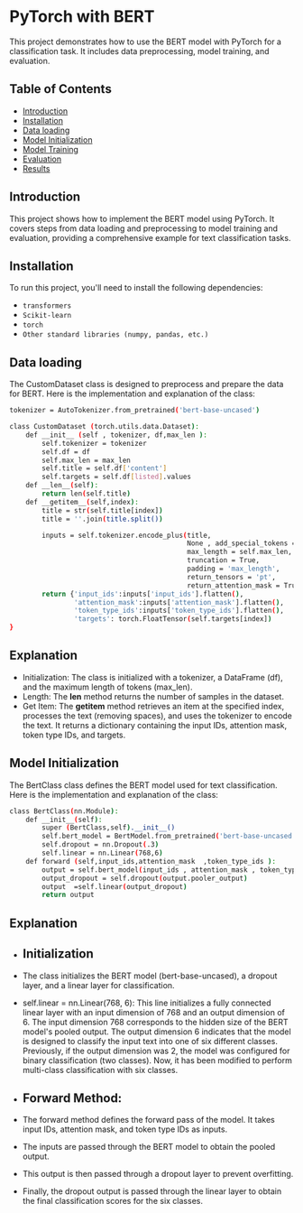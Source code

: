 # PyTorch with BERT
This project demonstrates how to use the BERT model with PyTorch for a classification task. It includes data preprocessing, model training, and evaluation.

## Table of Contents
- [Introduction](#introduction)
- [Installation](#Installation)
- [Data loading](#Data-loading)
- [Model Initialization](#Model-Initialization)
- [Model Training](#Model-Training)
- [Evaluation](#evaluation)
- [Results](#Results) 

## Introduction
This project shows how to implement the BERT model using PyTorch. It covers steps from data loading and preprocessing to model training and evaluation, providing a comprehensive example for text classification tasks.

## Installation
To run this project, you'll need to install the following dependencies:
- `transformers`
- `Scikit-learn`
- `torch`
- `Other standard libraries (numpy, pandas, etc.)`

## Data loading
The CustomDataset class is designed to preprocess and prepare the data for BERT. Here is the implementation and explanation of the class:
```bash
tokenizer = AutoTokenizer.from_pretrained('bert-base-uncased')

class CustomDataset (torch.utils.data.Dataset):
    def __init__ (self , tokenizer, df,max_len ):
        self.tokenizer = tokenizer
        self.df = df
        self.max_len = max_len
        self.title = self.df['content']
        self.targets = self.df[listed].values
    def __len__(self):
        return len(self.title)
    def __getitem__(self,index):
        title = str(self.title[index])
        title = ''.join(title.split())

        inputs = self.tokenizer.encode_plus(title,
                                            None , add_special_tokens = True,
                                            max_length = self.max_len,
                                            truncation = True,
                                            padding = 'max_length',
                                            return_tensors = 'pt',
                                            return_attention_mask = True)
        return {'input_ids':inputs['input_ids'].flatten(),
                'attention_mask':inputs['attention_mask'].flatten(),
                'token_type_ids':inputs['token_type_ids'].flatten(),
                'targets': torch.FloatTensor(self.targets[index])
}
```
## Explanation
- Initialization: The class is initialized with a tokenizer, a DataFrame (df), and the maximum length of tokens (max_len).
- Length: The __len__ method returns the number of samples in the dataset.
- Get Item: The __getitem__ method retrieves an item at the specified index, processes the text (removing spaces), and uses the tokenizer to encode the text. It returns a dictionary containing the input IDs, attention mask, token type IDs, and targets.

## Model Initialization
The BertClass class defines the BERT model used for text classification. Here is the implementation and explanation of the class:
```bash
class BertClass(nn.Module):
    def __init__(self):
        super (BertClass,self).__init__()
        self.bert_model = BertModel.from_pretrained('bert-base-uncased',return_dict =True)
        self.dropout = nn.Dropout(.3)
        self.linear = nn.Linear(768,6)
    def forward (self,input_ids,attention_mask  ,token_type_ids ):
        output = self.bert_model(input_ids , attention_mask , token_type_ids)
        output_dropout = self.dropout(output.pooler_output)
        output  =self.linear(output_dropout)
        return output
```
## Explanation
- ## Initialization
- The class initializes the BERT model (bert-base-uncased), a dropout layer, and a linear layer for classification.
- self.linear = nn.Linear(768, 6): This line initializes a fully connected linear layer with an input dimension of 768 and an output dimension of 6. The input dimension 768 corresponds to the hidden size of the BERT model's pooled output. The output dimension 6 indicates that the model is designed to classify the input text into one of six different classes. Previously, if the output dimension was 2, the model was configured for binary classification (two classes). Now, it has been modified to perform multi-class classification with six classes.


- ## Forward Method:
- The forward method defines the forward pass of the model. It takes input IDs, attention mask, and token type IDs as inputs.
- The inputs are passed through the BERT model to obtain the pooled output.
- This output is then passed through a dropout layer to prevent overfitting.
- Finally, the dropout output is passed through the linear layer to obtain the final classification scores for the six classes.

